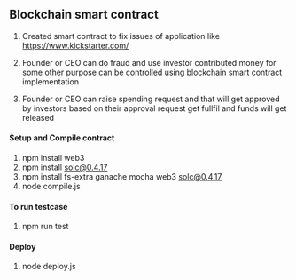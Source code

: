 ## Blockchain smart contract 

1. Created smart contract to fix issues of application like https://www.kickstarter.com/

2. Founder or CEO can do fraud and use investor contributed money for some other purpose can be controlled using blockchain smart contract implementation

3. Founder or CEO can raise spending request and that will get approved by investors based on their approval request get fullfil and funds will get released


#### Setup and Compile contract

1. npm install web3
2. npm install solc@0.4.17
3. npm install fs-extra ganache mocha web3 solc@0.4.17
4. node compile.js

#### To run testcase

1. npm run test

#### Deploy

1. node deploy.js

